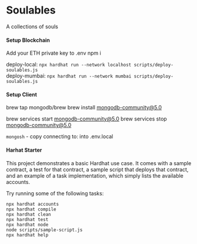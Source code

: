 # Soulables
A collections of souls

#### Setup Blockchain
Add your ETH private key to .env
npm i

deploy-local: `npx hardhat run --network localhost scripts/deploy-soulables.js`<br>
deploy-mumbai: `npx hardhat run --network mumbai scripts/deploy-soulables.js`

#### Setup Client

brew tap mongodb/brew
brew install mongodb-community@5.0

brew services start mongodb-community@5.0
brew services stop mongodb-community@5.0

`mongosh` - copy connecting to: into .env.local

#### Harhat Starter

This project demonstrates a basic Hardhat use case. It comes with a sample contract, a test for that contract, a sample script that deploys that contract, and an example of a task implementation, which simply lists the available accounts.

Try running some of the following tasks:

```shell
npx hardhat accounts
npx hardhat compile
npx hardhat clean
npx hardhat test
npx hardhat node
node scripts/sample-script.js
npx hardhat help
```
